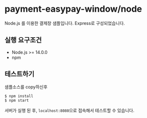 # payment-easypay-window/node

Node.js 를 이용한 결제창 샘플입니다. Express로 구성되었습니다.

## 실행 요구조건

- Node.js >= 14.0.0
- npm

## 테스트하기

샘플소스를 copy하신후

```sh
$ npm install
$ npm start
```

서버가 실행 된 후, `localhost:8080`으로 접속해서 테스트할 수 있습니다.
